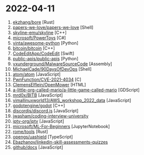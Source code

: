 # 2022-04-11

1. [ekzhang/bore](https://github.com/ekzhang/bore "🕳 bore is a simple CLI tool for making tunnels to localhost") [Rust]
2. [papers-we-love/papers-we-love](https://github.com/papers-we-love/papers-we-love "Papers from the computer science community to read and discuss.") [Shell]
3. [skyline-emu/skyline](https://github.com/skyline-emu/skyline "Run Nintendo Switch homebrew & games on your Android device!") [C++]
4. [microsoft/PowerToys](https://github.com/microsoft/PowerToys "Windows system utilities to maximize productivity") [C#]
5. [vinta/awesome-python](https://github.com/vinta/awesome-python "A curated list of awesome Python frameworks, libraries, software and resources") [Python]
6. [bitcoin/bitcoin](https://github.com/bitcoin/bitcoin "Bitcoin Core integration/staging tree") [C++]
7. [CodeEditApp/CodeEdit](https://github.com/CodeEditApp/CodeEdit "CodeEdit App for macOS – Elevate your code editing experience. Open source, free forever.") [Swift]
8. [public-apis/public-apis](https://github.com/public-apis/public-apis "A collective list of free APIs") [Python]
9. [vxunderground/MalwareSourceCode](https://github.com/vxunderground/MalwareSourceCode "Collection of malware source code for a variety of platforms in an array of different programming languages.") [Assembly]
10. [MichaelCade/90DaysOfDevOps](https://github.com/MichaelCade/90DaysOfDevOps "This repository is my documenting repository for learning the world of DevOps. I started this journey on the 1st January 2022 and I plan to run to March 31st for a complete 90-day romp on spending an hour a day including weekends to get a foundational knowledge across a lot of different areas that make up DevOps.") [Shell]
11. [atom/atom](https://github.com/atom/atom "The hackable text editor") [JavaScript]
12. [PwnFunction/CVE-2021-4034](https://github.com/PwnFunction/CVE-2021-4034 "Proof of concept for pwnkit vulnerability") [C]
13. [ClemensElflein/OpenMower](https://github.com/ClemensElflein/OpenMower "Let's upgrade cheap off-the-shelf robotic mowers to modern, smart RTK GPS based lawn mowing robots!") [HTML]
14. [a-little-org-called-mario/a-little-game-called-mario](https://github.com/a-little-org-called-mario/a-little-game-called-mario "open source collective hell game") [GDScript]
15. [mrd0x/BITB](https://github.com/mrd0x/BITB "Browser In The Browser (BITB) Templates") [JavaScript]
16. [vimallinuxworld13/AWS_workshop_2022_data](https://github.com/vimallinuxworld13/AWS_workshop_2022_data "") [JavaScript]
17. [godotengine/godot](https://github.com/godotengine/godot "Godot Engine – Multi-platform 2D and 3D game engine") [C++]
18. [discordjs/discord.js](https://github.com/discordjs/discord.js "A powerful JavaScript library for interacting with the Discord API") [JavaScript]
19. [jwasham/coding-interview-university](https://github.com/jwasham/coding-interview-university "A complete computer science study plan to become a software engineer.") 
20. [iptv-org/iptv](https://github.com/iptv-org/iptv "Collection of publicly available IPTV channels from all over the world") [JavaScript]
21. [microsoft/ML-For-Beginners](https://github.com/microsoft/ML-For-Beginners "12 weeks, 26 lessons, 52 quizzes, classic Machine Learning for all") [JupyterNotebook]
22. [rome/tools](https://github.com/rome/tools "The Rome Toolchain. A linter, compiler, bundler, and more for JavaScript, TypeScript, HTML, Markdown, and CSS.") [Rust]
23. [opengs/uashield](https://github.com/opengs/uashield "Voluntary Ukraine security platform to protect us from Russian forces in the Internet") [TypeScript]
24. [Ebazhanov/linkedin-skill-assessments-quizzes](https://github.com/Ebazhanov/linkedin-skill-assessments-quizzes "Full reference of LinkedIn answers 2022 for skill assessments (aws-lambda, rest-api, javascript, react, git, html, jquery, mongodb, java, Go, python, machine-learning, power-point) linkedin excel test lösungen, linkedin machine learning test LinkedIn test questions and answers") 
25. [github/docs](https://github.com/github/docs "The open-source repo for docs.github.com") [JavaScript]
